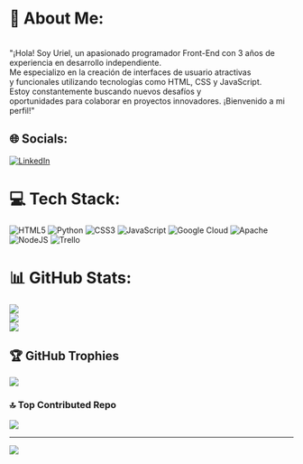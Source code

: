 # 💫 About Me:
<br>"¡Hola! Soy Uriel, un apasionado programador Front-End con 3 años de experiencia en desarrollo independiente. <br>Me especializo en la creación de interfaces de usuario atractivas <br>y funcionales utilizando tecnologías como HTML, CSS y JavaScript. <br>Estoy constantemente buscando nuevos desafíos y <br>oportunidades para colaborar en proyectos innovadores. ¡Bienvenido a mi perfil!"<br>


## 🌐 Socials:
[![LinkedIn](https://img.shields.io/badge/LinkedIn-%230077B5.svg?logo=linkedin&logoColor=white)](https://linkedin.com/in/uriel-medich-cybersec-webdev) 

# 💻 Tech Stack:
![HTML5](https://img.shields.io/badge/html5-%23E34F26.svg?style=for-the-badge&logo=html5&logoColor=white) ![Python](https://img.shields.io/badge/python-3670A0?style=for-the-badge&logo=python&logoColor=ffdd54) ![CSS3](https://img.shields.io/badge/css3-%231572B6.svg?style=for-the-badge&logo=css3&logoColor=white) ![JavaScript](https://img.shields.io/badge/javascript-%23323330.svg?style=for-the-badge&logo=javascript&logoColor=%23F7DF1E) ![Google Cloud](https://img.shields.io/badge/GoogleCloud-%234285F4.svg?style=for-the-badge&logo=google-cloud&logoColor=white) ![Apache](https://img.shields.io/badge/apache-%23D42029.svg?style=for-the-badge&logo=apache&logoColor=white) ![NodeJS](https://img.shields.io/badge/node.js-6DA55F?style=for-the-badge&logo=node.js&logoColor=white) ![Trello](https://img.shields.io/badge/Trello-%23026AA7.svg?style=for-the-badge&logo=Trello&logoColor=white)
# 📊 GitHub Stats:
![](https://github-readme-stats.vercel.app/api?username=Ghost-dev-netizen&theme=vue-dark&hide_border=false&include_all_commits=true&count_private=true)<br/>
![](https://github-readme-streak-stats.herokuapp.com/?user=Ghost-dev-netizen&theme=vue-dark&hide_border=false)<br/>
![](https://github-readme-stats.vercel.app/api/top-langs/?username=Ghost-dev-netizen&theme=vue-dark&hide_border=false&include_all_commits=true&count_private=true&layout=compact)

## 🏆 GitHub Trophies
![](https://github-profile-trophy.vercel.app/?username=Ghost-dev-netizen&theme=monokai&no-frame=true&no-bg=true&margin-w=4)

### 🔝 Top Contributed Repo
![](https://github-contributor-stats.vercel.app/api?username=Ghost-dev-netizen&limit=5&theme=aura&combine_all_yearly_contributions=true)

---
[![](https://visitcount.itsvg.in/api?id=Ghost-dev-netizen&icon=0&color=0)](https://visitcount.itsvg.in)

<!-- Proudly created with GPRM ( https://gprm.itsvg.in ) -->
